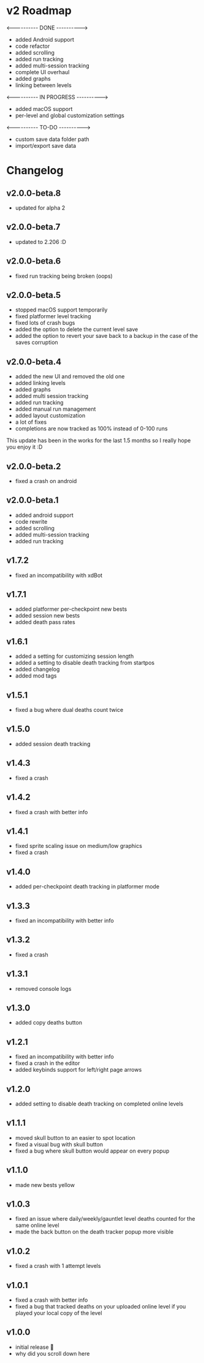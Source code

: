 # v2 Roadmap

<---------- DONE ---------->

- <cg>added Android support</c>
- <cg>code refactor</c>
- <cg>added scrolling</c>
- <cg>added run tracking</c>
- <cg>added multi-session tracking</c>
- <cg>complete UI overhaul</c>
- <cg>added graphs</c>
- <cg>linking between levels</c>

<---------- IN PROGRESS ---------->

- <cy>added macOS support</c>
- <cy>per-level and global customization settings</c>

<---------- TO-DO ---------->

- <co>custom save data folder path</c>
- <co>import/export save data</c>

# Changelog
## v2.0.0-beta.8
- updated for alpha 2

## v2.0.0-beta.7
- updated to 2.206 :D

## v2.0.0-beta.6
- fixed run tracking being broken (oops)

## v2.0.0-beta.5
- stopped macOS support temporarily
- fixed platformer level tracking
- fixed lots of crash bugs
- added the option to delete the current level save
- added the option to revert your save back to a backup in the case of the saves corruption

## v2.0.0-beta.4
- added the new UI and removed the old one
- added linking levels
- added graphs
- added multi session tracking
- added run tracking
- added manual run management
- added layout customization
- a lot of fixes
- completions are now tracked as 100% instead of 0-100 runs

This update has been in the works for the last 1.5 months so I really hope you enjoy it :D

## v2.0.0-beta.2
- fixed a crash on android

## v2.0.0-beta.1
- added android support
- code rewrite
- added scrolling
- added multi-session tracking
- added run tracking

## v1.7.2
- fixed an incompatibility with xdBot

## v1.7.1
- added platformer per-checkpoint new bests
- added session new bests
- added death pass rates

## v1.6.1
- added a setting for customizing session length
- added a setting to disable death tracking from startpos
- added changelog
- added mod tags

## v1.5.1
- fixed a bug where dual deaths count twice

## v1.5.0
- added session death tracking

## v1.4.3
- fixed a crash

## v1.4.2
- fixed a crash with better info

## v1.4.1
- fixed sprite scaling issue on medium/low graphics
- fixed a crash

## v1.4.0
- added per-checkpoint death tracking in platformer mode

## v1.3.3
- fixed an incompatibility with better info

## v1.3.2
- fixed a crash

## v1.3.1
- removed console logs

## v1.3.0
- added copy deaths button

## v1.2.1
- fixed an incompatibility with better info
- fixed a crash in the editor
- added keybinds support for left/right page arrows

## v1.2.0
- added setting to disable death tracking on completed online levels

## v1.1.1
- moved skull button to an easier to spot location
- fixed a visual bug with skull button
- fixed a bug where skull button would appear on every popup

## v1.1.0
- made new bests yellow

## v1.0.3
- fixed an issue where daily/weekly/gauntlet level deaths counted for the same online level
- made the back button on the death tracker popup more visible

## v1.0.2
- fixed a crash with 1 attempt levels

## v1.0.1
- fixed a crash with better info
- fixed a bug that tracked deaths on your uploaded online level if you played your local copy of the level

## v1.0.0
- initial release :tada:
- why did you scroll down here